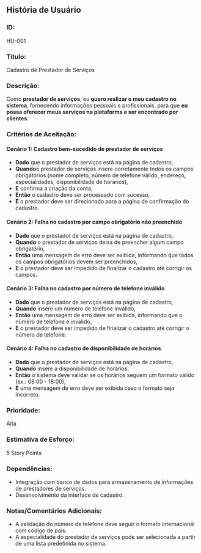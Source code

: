 ## **História de Usuário**

### **ID:**  
HU-001

### **Título:**  
Cadastro de Prestador de Serviços

### **Descrição:**  
Como **prestador de serviços**, eu **quero realizar o meu cadastro no sistema**, fornecendo informações pessoais e profissionais, para que **eu possa oferecer meus serviços na plataforma e ser encontrado por clientes**.

### **Critérios de Aceitação:**

#### Cenário 1: Cadastro bem-sucedido de prestador de serviços
- **Dado** que o prestador de serviços está na página de cadastro,
- **Quando**o prestador de serviços insere corretamente todos os campos obrigatórios (nome completo, número de telefone válido, endereço, especialidades, disponibilidade de horários),
- **E** confirma a criação da conta,
- **Então** o cadastro deve ser processado com sucesso,
- **E** o prestador deve ser direcionado para a página de confirmação do cadastro.

#### Cenário 2: Falha no cadastro por campo obrigatório não preenchido
- **Dado** que o prestador de serviços está na página de cadastro,
- **Quando** o prestador de serviços deixa de preencher algum campo obrigatório,
- **Então** uma mensagem de erro deve ser exibida, informando que todos os campos obrigatórios devem ser preenchidos,
- **E** o prestador deve ser impedido de finalizar o cadastro até corrigir os campos.

#### Cenário 3: Falha no cadastro por número de telefone inválido
- **Dado** que o prestador de serviços está na página de cadastro,
- **Quando** insere um número de telefone inválido,
- **Então** uma mensagem de erro deve ser exibida, informando que o número de telefone é inválido,
- **E** o prestador deve ser impedido de finalizar o cadastro até corrigir o número de telefone.

#### Cenário 4: Falha no cadastro de disponibilidade de horários
- **Dado** que o prestador de serviços está na página de cadastro,
- **Quando** insere a disponibilidade de horários,
- **Então** o sistema deve validar se os horários seguem um formato válido (ex.: 08:00 - 18:00),
- **E** uma mensagem de erro deve ser exibida caso o formato seja incorreto.


### **Prioridade:**  
Alta

### **Estimativa de Esforço:**  
5 Story Points

### **Dependências:**  
- Integração com banco de dados para armazenamento de informações de prestadores de serviços.
- Desenvolvimento da interface de cadastro.

### **Notas/Comentários Adicionais:**
- A validação do número de telefone deve seguir o formato internacional com código de país.
- A especialidade do prestador de serviços pode ser selecionada a partir de uma lista predefinida no sistema.
